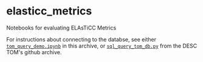 # elasticc_metrics
Notebooks for evaluating ELAsTiCC Metrics

For instructions about connecting to the databse, see either
[`tom_query_demo.ipynb`](https://github.com/LSSTDESC/elasticc_metrics/blob/main/tom_query_demo.ipynb)
in this archive, or
[`sql_query_tom_db.py`](https://github.com/LSSTDESC/tom_desc/blob/main/sql_query_tom_db.py)
from the DESC TOM's github archive.
